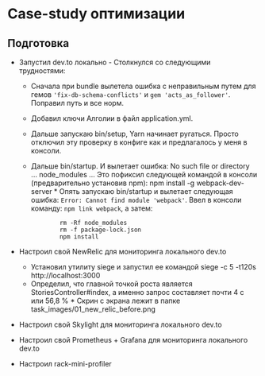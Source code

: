 # Case-study оптимизации

## Подготовка

- Запустил dev.to локально - Столкнулся со следующими трудностями:

  - Сначала при bundle вылетела ошибка с неправильным путем для гемов `'fix-db-schema-conflicts'` и `gem 'acts_as_follower'`. Поправил путь и все норм.
  - Добавил ключи Алголии в файл application.yml.
  - Дальше запускаю bin/setup, Yarn начинает ругаться. Просто отключил эту проверку в конфиге как и предлагалось у меня в консоли.
  - Дальше bin/startup. И вылетает ошибка: No such file or directory ... node_modules ... Это пофиксил следующей командой в консоли (предварительно установив npm): npm install -g webpack-dev-server \* Опять запускаю bin/startup и вылетает следующая ошибка: `Error: Cannot find module 'webpack'`. Ввел в консоли команду: `npm link webpack`,
    а затем:

        	    rm -Rf node_modules
        	    rm -f package-lock.json
        	    npm install

- Настроил свой NewRelic для мониторинга локального dev.to

  - Установил утилиту siege и запустил ее командой siege -c 5 -t120s http://localhost:3000
  - Определил, что главной точкой роста является StoriesController#index, а именно запрос составляет почти 4 с или 56,8 % \* Скрин с экрана лежит в папке task_images/01_new_relic_before.png

- Настроил свой Skylight для мониторинга локального dev.to
- Настроил свой Prometheus + Grafana для мониторинга локального dev.to
- Настроил rack-mini-profiler
